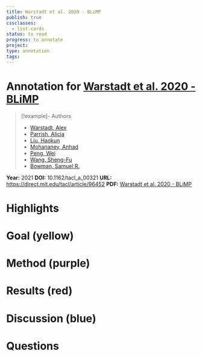 ```yaml
---
title: Warstadt et al. 2020 - BLiMP
publish: true
cssclasses:
  - list-cards
status: to read
progress: to annotate
project:
type: annotation
tags:
---
```

# Annotation for [Warstadt et al. 2020 - BLiMP](Papers/References/Warstadt%20et%20al.%202020%20-%20BLiMP)

> [!example]- Authors
> - [Warstadt, Alex](Warstadt%2C%20Alex)
> - [Parrish, Alicia](Parrish%2C%20Alicia)
> - [Liu, Haokun](Liu%2C%20Haokun)
> - [Mohananey, Anhad](Mohananey%2C%20Anhad)
> - [Peng, Wei](Peng%2C%20Wei)
> - [Wang, Sheng-Fu](Wang%2C%20Sheng-Fu)
> - [Bowman, Samuel R.](Bowman%2C%20Samuel%20R.)

**Year:** 2021
**DOI:** 10.1162/tacl_a_00321
**URL:** https://direct.mit.edu/tacl/article/96452
**PDF:** [Warstadt et al. 2020 - BLiMP](Papers/PDFs/Warstadt%20et%20al.%202020%20-%20BLiMP%20The%20Benchmark%20of%20Linguistic%20Minimal%20Pairs%20for%20English.pdf)

# Highlights


# Goal (yellow)


# Method (purple)


# Results (red)


# Discussion (blue)


# Questions

